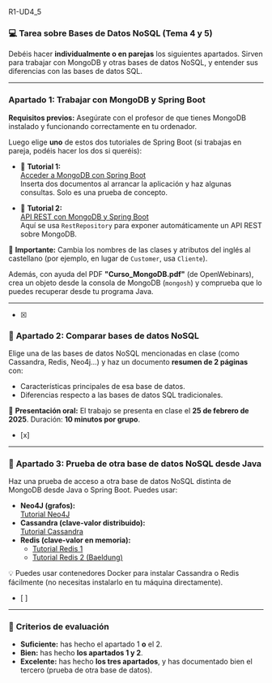 R1-UD4_5
### 💻 **Tarea sobre Bases de Datos NoSQL (Tema 4 y 5)**

Debéis hacer **individualmente o en parejas** los siguientes apartados. Sirven para trabajar con MongoDB y otras bases de datos NoSQL, y entender sus diferencias con las bases de datos SQL.

---

### **Apartado 1: Trabajar con MongoDB y Spring Boot**

**Requisitos previos:** Asegúrate con el profesor de que tienes MongoDB instalado y funcionando correctamente en tu ordenador.

Luego elige **uno** de estos dos tutoriales de Spring Boot (si trabajas en pareja, podéis hacer los dos si queréis):

- 🔹 **Tutorial 1:**  
    [Acceder a MongoDB con Spring Boot](https://spring.io/guides/gs/accessing-data-mongodb)  
    Inserta dos documentos al arrancar la aplicación y haz algunas consultas. Solo es una prueba de concepto.
    
- 🔹 **Tutorial 2:**  
    [API REST con MongoDB y Spring Boot](https://spring.io/guides/gs/accessing-mongodb-data-rest)  
    Aquí se usa `RestRepository` para exponer automáticamente un API REST sobre MongoDB.
    

📌 **Importante:** Cambia los nombres de las clases y atributos del inglés al castellano (por ejemplo, en lugar de `Customer`, usa `Cliente`).

Además, con ayuda del PDF **"Curso_MongoDB.pdf"** (de OpenWebinars), crea un objeto desde la consola de MongoDB (`mongosh`) y comprueba que lo puedes recuperar desde tu programa Java.

---
- [x] 
### 📄 **Apartado 2: Comparar bases de datos NoSQL**

Elige una de las bases de datos NoSQL mencionadas en clase (como Cassandra, Redis, Neo4j...) y haz un documento **resumen de 2 páginas** con:

- Características principales de esa base de datos.
- Diferencias respecto a las bases de datos SQL tradicionales.

📅 **Presentación oral:** El trabajo se presenta en clase el **25 de febrero de 2025**. Duración: **10 minutos por grupo**.
- [x] 
---

### 🧪 **Apartado 3: Prueba de otra base de datos NoSQL desde Java**

Haz una prueba de acceso a otra base de datos NoSQL distinta de MongoDB desde Java o Spring Boot. Puedes usar:

- **Neo4J (grafos):**  
    [Tutorial Neo4J](https://spring.io/guides/gs/accessing-data-neo4j)
- **Cassandra (clave-valor distribuido):**  
    [Tutorial Cassandra](https://spring.io/guides/gs/accessing-data-cassandra)
- **Redis (clave-valor en memoria):**
    - [Tutorial Redis 1](https://spring.io/guides/gs/spring-data-reactive-redis)
    - [Tutorial Redis 2 (Baeldung)](https://www.baeldung.com/spring-data-redis-tutorial)

💡 Puedes usar contenedores Docker para instalar Cassandra o Redis fácilmente (no necesitas instalarlo en tu máquina directamente).
- [ ] 
---

### 🎯 **Criterios de evaluación**

- **Suficiente:** has hecho el apartado 1 **o** el 2.
- **Bien:** has hecho **los apartados 1 y 2**.
- **Excelente:** has hecho **los tres apartados**, y has documentado bien el tercero (prueba de otra base de datos).